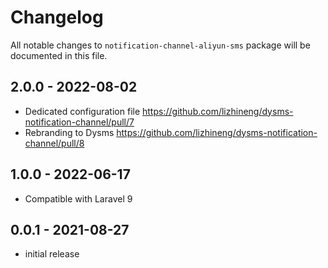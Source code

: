 # Changelog

All notable changes to `notification-channel-aliyun-sms` package will be documented in this file.

## 2.0.0 - 2022-08-02

- Dedicated configuration file https://github.com/lizhineng/dysms-notification-channel/pull/7
- Rebranding to Dysms https://github.com/lizhineng/dysms-notification-channel/pull/8

## 1.0.0 - 2022-06-17

- Compatible with Laravel 9

## 0.0.1 - 2021-08-27

- initial release
